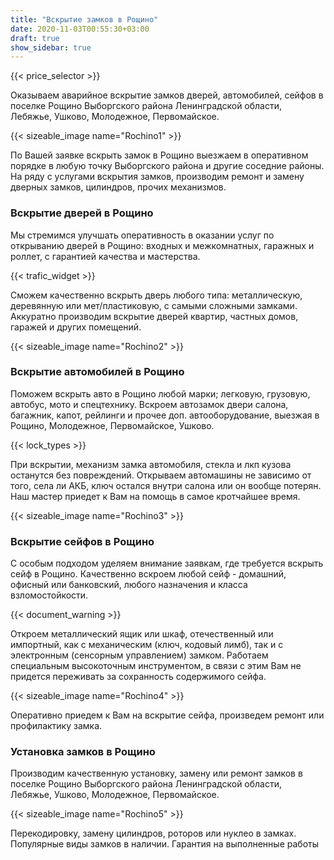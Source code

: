 ```yaml
---
title: "Вскрытие замков в Рощино"
date: 2020-11-03T00:55:30+03:00
draft: true
show_sidebar: true
---
```

{{< price_selector >}}

Оказываем аварийное вскрытие замков дверей, автомобилей, сейфов в поселке Рощино Выборгского района Ленинградской области, Лебяжье, Ушково, Молодежное, Первомайское. 

{{< sizeable_image name="Rochino1" >}} 

По Вашей заявке вскрыть замок в Рощино выезжаем в оперативном порядке в любую точку Выборгского района  и другие соседние районы.  На ряду с услугами вскрытия замков, производим ремонт и замену дверных замков, цилиндров, прочих механизмов.

### Вскрытие дверей в Рощино

Мы стремимся улучшать оперативность в оказании услуг по открыванию дверей в Рощино: входных и межкомнатных, гаражных и роллет, с гарантией качества и мастерства. 

{{< trafic_widget >}}

Сможем качественно вскрыть дверь любого типа: металлическую, деревянную или мет/пластиковую, с самыми сложными замками. Аккуратно производим вскрытие дверей квартир, частных домов, гаражей и других помещений.

{{< sizeable_image name="Rochino2" >}} 

### Вскрытие автомобилей в Рощино

Поможем вскрыть авто в Рощино любой марки; легковую, грузовую, автобус, мото и спецтехнику. Вскроем автозамок двери салона, багажник, капот, рейлинги и прочее доп. автооборудование, выезжая в Рощино, Молодежное, Первомайское, Ушково. 

{{< lock_types >}}

При вскрытии, механизм замка автомобиля, стекла и лкп кузова останутся без повреждений. Открываем автомашины не зависимо от того, села ли АКБ, ключ остался внутри салона или он вообще потерян. Наш мастер приедет к Вам на помощь в самое кротчайшее время.

{{< sizeable_image name="Rochino3" >}} 

### Вскрытие сейфов в Рощино

С особым подходом уделяем внимание заявкам, где требуется вскрыть сейф в Рощино. Качественно вскроем любой сейф - домашний, офисный или банковский, любого назначения и класса взломостойкости. 

{{< document_warning >}}

Откроем металлический ящик или шкаф, отечественный или импортный, как с механическим (ключ, кодовый лимб), так и с электронным (сенсорным управлением) замком. Работаем специальным высокоточным инструментом, в связи с этим Вам не придется переживать за сохранность содержимого сейфа. 

{{< sizeable_image name="Rochino4" >}} 

Оперативно приедем к Вам на вскрытие сейфа, произведем ремонт или профилактику замка.

### Установка замков в Рощино

Производим качественную установку, замену или ремонт замков в поселке Рощино Выборгского района Ленинградской области, Лебяжье, Ушково, Молодежное, Первомайское. 

{{< sizeable_image name="Rochino5" >}} 

Перекодировку, замену цилиндров, роторов или нуклео в замках. Популярные виды замков в наличии. Гарантия на выполненные работы
